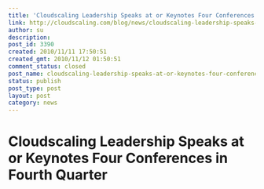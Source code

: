 ```yaml
---
title: 'Cloudscaling Leadership Speaks at or Keynotes Four Conferences in Fourth Quarter'
link: http://cloudscaling.com/blog/news/cloudscaling-leadership-speaks-at-or-keynotes-four-conferences-in-fourth-quarter-2/
author: su
description: 
post_id: 3390
created: 2010/11/11 17:50:51
created_gmt: 2010/11/12 01:50:51
comment_status: closed
post_name: cloudscaling-leadership-speaks-at-or-keynotes-four-conferences-in-fourth-quarter-2
status: publish
post_type: post
layout: post
category: news
---
```


# Cloudscaling Leadership Speaks at or Keynotes Four Conferences in Fourth Quarter


